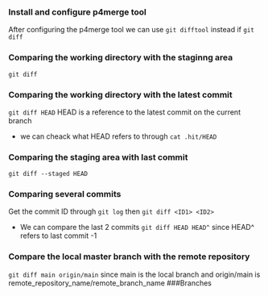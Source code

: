### Install and configure p4merge tool
After configuring the p4merge tool we can use `git difftool` instead if `git diff`
### Comparing the working directory with the staginng area
`git diff`
### Comparing the working directory with the latest commit
`git diff HEAD` HEAD is a reference to the latest commit on the current branch 
- we can cheack what HEAD refers to through `cat .hit/HEAD`
### Comparing the staging area with last commit
`git diff --staged HEAD`
### Comparing several commits
Get the commit ID through `git log` then `git diff <ID1> <ID2>` 
- We can compare the last 2 commits `git diff HEAD HEAD^` since HEAD^ refers to last commit -1 
### Compare the local master branch with the remote repository
`git diff main origin/main` since main is the local branch and origin/main is remote_repository_name/remote_branch_name
###Branches
